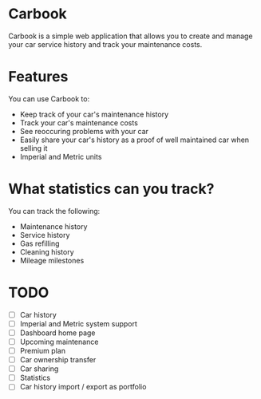 # Carbook

Carbook is a simple web application that allows you to create and manage your car service history and
track your maintenance costs.

# Features

You can use Carbook to:

- Keep track of your car's maintenance history
- Track your car's maintenance costs
- See reoccuring problems with your car
- Easily share your car's history as a proof of well maintained car when selling it
- Imperial and Metric units

# What statistics can you track?

You can track the following:

- Maintenance history
- Service history
- Gas refilling
- Cleaning history
- Mileage milestones

# TODO

- [ ] Car history
- [ ] Imperial and Metric system support
- [ ] Dashboard home page
- [ ] Upcoming maintenance
- [ ] Premium plan
- [ ] Car ownership transfer
- [ ] Car sharing
- [ ] Statistics
- [ ] Car history import / export as portfolio
